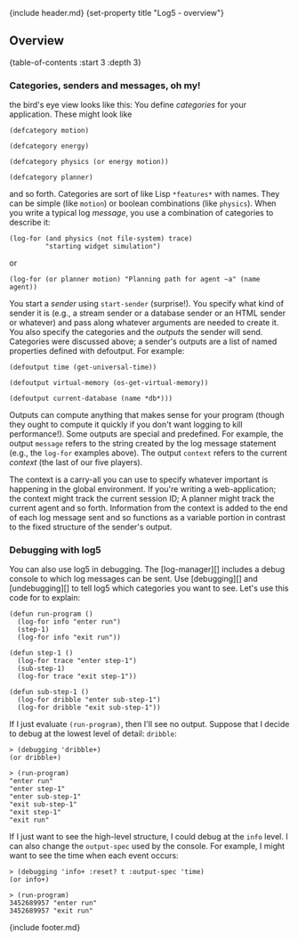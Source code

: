 {include header.md}
{set-property title "Log5 - overview"}

## Overview 

{table-of-contents :start 3 :depth 3}

### Categories, senders and messages, oh my!

the bird's eye view looks like this: You define *categories* for your application. These might look like

    (defcategory motion)

    (defcategory energy)

    (defcategory physics (or energy motion))

    (defcategory planner)

and so forth. Categories are sort of like Lisp `*features*` with names. They can be simple (like `motion`) or boolean combinations (like `physics`). When you write a typical log *message*, you use a combination of categories to describe it:

    (log-for (and physics (not file-system) trace)
    	     "starting widget simulation")
    
or 

    (log-for (or planner motion) "Planning path for agent ~a" (name agent))

You start a *sender* using `start-sender` (surprise!). You specify what kind of sender it is (e.g., a stream sender or a database sender or an HTML sender or whatever) and pass along whatever arguments are needed to create it. You also specify the categories and the *outputs* the sender will send. Categories were discussed above; a sender's outputs are a list of named properties defined with defoutput. For example: 

    (defoutput time (get-universal-time))

    (defoutput virtual-memory (os-get-virtual-memory))

    (defoutput current-database (name *db*)))

Outputs can compute anything that makes sense for your program (though they ought to compute it quickly if you don't want logging to kill performance!). Some outputs are special and predefined. For example, the output `message` refers to the string created by the log message statement (e.g., the `log-for` examples above). The output `context` refers to the current *context* (the last of our five players).

The context is a carry-all you can use to specify whatever important is happening in the global environment. If you're writing a web-application; the context might track the current session ID; A planner might track the current agent and so forth. Information from the context is added to the end of each log message sent and so functions as a variable portion in contrast to the fixed structure of the sender's output.

### Debugging with log5

You can also use log5 in debugging. The [log-manager][] includes a debug console to which log messages can be sent. Use [debugging][] and [undebugging][] to tell log5 which categories you want to see. Let's use this code for to explain:

    (defun run-program ()
      (log-for info "enter run")
      (step-1)
      (log-for info "exit run"))

    (defun step-1 ()
      (log-for trace "enter step-1")
      (sub-step-1)
      (log-for trace "exit step-1"))

    (defun sub-step-1 ()
      (log-for dribble "enter sub-step-1")
      (log-for dribble "exit sub-step-1"))

If I just evaluate `(run-program)`, then I'll see no output. Suppose that I decide to debug at the lowest level of detail: `dribble`:

    > (debugging 'dribble+)
    (or dribble+)
    
    > (run-program)
    "enter run"
    "enter step-1"
    "enter sub-step-1"
    "exit sub-step-1"
    "exit step-1"
    "exit run"

If I just want to see the high-level structure, I could debug at the `info` level. I can also change the `output-spec` used by the console. For example, I might want to see the time when each event occurs:

    > (debugging 'info+ :reset? t :output-spec 'time)
    (or info+)
    
    > (run-program)
    3452689957 "enter run"
    3452689957 "exit run"



{include footer.md}